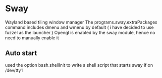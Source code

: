 # Sway
Wayland based tiling window manager
The programs.sway.extraPackages command includes dmenu and wmenu by default ( i have decided to use fuzzel as the launcher )
Opengl is enabled by the sway module, hence no need to manually enable it

## Auto start
used the option bash.shellInit to write a shell script that starts sway if on /dev/tty1
